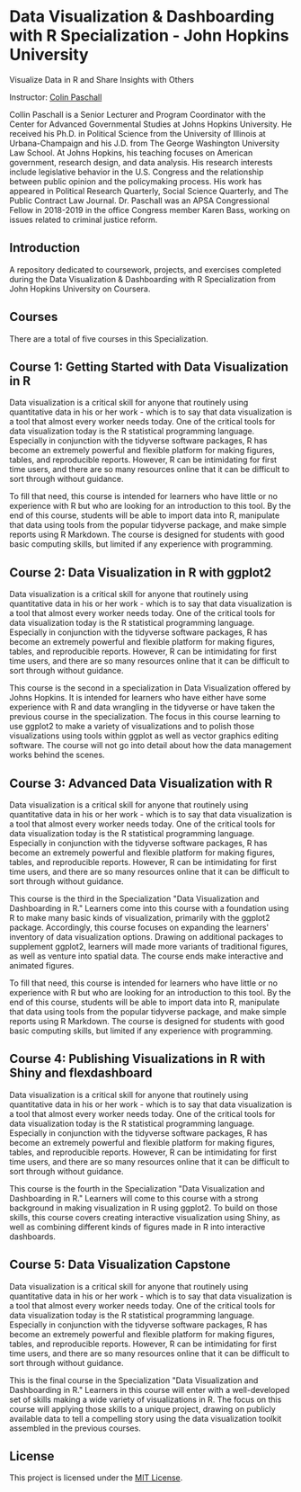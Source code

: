 # Data Visualization & Dashboarding with R Specialization - John Hopkins University

Visualize Data in R and Share Insights with Others

Instructor: [Colin Paschall](https://www.linkedin.com/in/collin-paschall-16137510/)

Collin Paschall is a Senior Lecturer and Program Coordinator with the Center for Advanced Governmental Studies at Johns Hopkins University. He received his Ph.D. in Political Science from the University of Illinois at Urbana-Champaign and his J.D. from The George Washington University Law School. At Johns Hopkins, his teaching focuses on American government, research design, and data analysis. His research interests include legislative behavior in the U.S. Congress and the relationship between public opinion and the policymaking process. His work has appeared in Political Research Quarterly, Social Science Quarterly, and The Public Contract Law Journal. Dr. Paschall was an APSA Congressional Fellow in 2018-2019 in the office Congress member Karen Bass, working on issues related to criminal justice reform.

## Introduction

A repository dedicated to coursework, projects, and exercises completed during the Data Visualization & Dashboarding with R Specialization from John Hopkins University on Coursera.

## Courses

There are a total of five courses in this Specialization.

## Course 1: Getting Started with Data Visualization in R

Data visualization is a critical skill for anyone that routinely using quantitative data in his or her work - which is to say that data visualization is a tool that almost every worker needs today. One of the critical tools for data visualization today is the R statistical programming language. Especially in conjunction with the tidyverse software packages, R has become an extremely powerful and flexible platform for making figures, tables, and reproducible reports. However, R can be intimidating for first time users, and there are so many resources online that it can be difficult to sort through without guidance.

To fill that need, this course is intended for learners who have little or no experience with R but who are looking for an introduction to this tool. By the end of this course, students will be able to import data into R, manipulate that data using tools from the popular tidyverse package, and make simple reports using R Markdown. The course is designed for students with good basic computing skills, but limited if any experience with programming.

## Course 2: Data Visualization in R with ggplot2

Data visualization is a critical skill for anyone that routinely using quantitative data in his or her work - which is to say that data visualization is a tool that almost every worker needs today. One of the critical tools for data visualization today is the R statistical programming language. Especially in conjunction with the tidyverse software packages, R has become an extremely powerful and flexible platform for making figures, tables, and reproducible reports. However, R can be intimidating for first time users, and there are so many resources online that it can be difficult to sort through without guidance.

This course is the second in a specialization in Data Visualization offered by Johns Hopkins. It is intended for learners who have either have some experience with R and data wrangling in the tidyverse or have taken the previous course in the specialization. The focus in this course learning to use ggplot2 to make a variety of visualizations and to polish those visualizations using tools within ggplot as well as vector graphics editing software. The course will not go into detail about how the data management works behind the scenes.

## Course 3: Advanced Data Visualization with R

Data visualization is a critical skill for anyone that routinely using quantitative data in his or her work - which is to say that data visualization is a tool that almost every worker needs today. One of the critical tools for data visualization today is the R statistical programming language. Especially in conjunction with the tidyverse software packages, R has become an extremely powerful and flexible platform for making figures, tables, and reproducible reports. However, R can be intimidating for first time users, and there are so many resources online that it can be difficult to sort through without guidance.

This course is the third in the Specialization "Data Visualization and Dashboarding in R." Learners come into this course with a foundation using R to make many basic kinds of visualization, primarily with the ggplot2 package. Accordingly, this course focuses on expanding the learners' inventory of data visualization options. Drawing on additional packages to supplement ggplot2, learners will made more variants of traditional figures, as well as venture into spatial data. The course ends make interactive and animated figures.

To fill that need, this course is intended for learners who have little or no experience with R but who are looking for an introduction to this tool. By the end of this course, students will be able to import data into R, manipulate that data using tools from the popular tidyverse package, and make simple reports using R Markdown. The course is designed for students with good basic computing skills, but limited if any experience with programming.

## Course 4: Publishing Visualizations in R with Shiny and flexdashboard

Data visualization is a critical skill for anyone that routinely using quantitative data in his or her work - which is to say that data visualization is a tool that almost every worker needs today. One of the critical tools for data visualization today is the R statistical programming language. Especially in conjunction with the tidyverse software packages, R has become an extremely powerful and flexible platform for making figures, tables, and reproducible reports. However, R can be intimidating for first time users, and there are so many resources online that it can be difficult to sort through without guidance.

This course is the fourth in the Specialization "Data Visualization and Dashboarding in R." Learners will come to this course with a strong background in making visualization in R using ggplot2. To build on those skills, this course covers creating interactive visualization using Shiny, as well as combining different kinds of figures made in R into interactive dashboards.

## Course 5: Data Visualization Capstone

Data visualization is a critical skill for anyone that routinely using quantitative data in his or her work - which is to say that data visualization is a tool that almost every worker needs today. One of the critical tools for data visualization today is the R statistical programming language. Especially in conjunction with the tidyverse software packages, R has become an extremely powerful and flexible platform for making figures, tables, and reproducible reports. However, R can be intimidating for first time users, and there are so many resources online that it can be difficult to sort through without guidance.

This is the final course in the Specialization "Data Visualization and Dashboarding in R." Learners in this course will enter with a well-developed set of skills making a wide variety of visualizations in R. The focus on this course will applying those skills to a unique project, drawing on publicly available data to tell a compelling story using the data visualization toolkit assembled in the previous courses.

## License

This project is licensed under the [MIT License](LICENSE).
